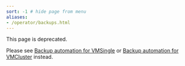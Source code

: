 ```yaml
---
sort: -1 # hide page from menu
aliases:
- /operator/backups.html
---
```


This page is deprecated.

Please see [Backup automation for VMSingle](./resources/vmsingle.md#backup-automation) or
[Backup automation for VMCluster](./resources/vmcluster.md#backup-automation) instead.
